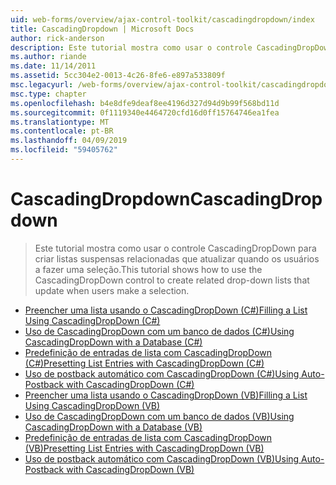 ```yaml
---
uid: web-forms/overview/ajax-control-toolkit/cascadingdropdown/index
title: CascadingDropdown | Microsoft Docs
author: rick-anderson
description: Este tutorial mostra como usar o controle CascadingDropDown para criar listas suspensas relacionadas que atualizar quando os usuários a fazer uma seleção.
ms.author: riande
ms.date: 11/14/2011
ms.assetid: 5cc304e2-0013-4c26-8fe6-e897a533809f
msc.legacyurl: /web-forms/overview/ajax-control-toolkit/cascadingdropdown
msc.type: chapter
ms.openlocfilehash: b4e8dfe9deaf8ee4196d327d94d9b99f568bd11d
ms.sourcegitcommit: 0f1119340e4464720cfd16d0ff15764746ea1fea
ms.translationtype: MT
ms.contentlocale: pt-BR
ms.lasthandoff: 04/09/2019
ms.locfileid: "59405762"
---
```

# <a name="cascadingdropdown"></a><span data-ttu-id="13d9e-103">CascadingDropdown</span><span class="sxs-lookup"><span data-stu-id="13d9e-103">CascadingDropdown</span></span>

> <span data-ttu-id="13d9e-104">Este tutorial mostra como usar o controle CascadingDropDown para criar listas suspensas relacionadas que atualizar quando os usuários a fazer uma seleção.</span><span class="sxs-lookup"><span data-stu-id="13d9e-104">This tutorial shows how to use the CascadingDropDown control to create related drop-down lists that update when users make a selection.</span></span>


- [<span data-ttu-id="13d9e-105">Preencher uma lista usando o CascadingDropDown (C#)</span><span class="sxs-lookup"><span data-stu-id="13d9e-105">Filling a List Using CascadingDropDown (C#)</span></span>](filling-a-list-using-cascadingdropdown-cs.md)
- [<span data-ttu-id="13d9e-106">Uso de CascadingDropDown com um banco de dados (C#)</span><span class="sxs-lookup"><span data-stu-id="13d9e-106">Using CascadingDropDown with a Database (C#)</span></span>](using-cascadingdropdown-with-a-database-cs.md)
- [<span data-ttu-id="13d9e-107">Predefinição de entradas de lista com CascadingDropDown (C#)</span><span class="sxs-lookup"><span data-stu-id="13d9e-107">Presetting List Entries with CascadingDropDown (C#)</span></span>](presetting-list-entries-with-cascadingdropdown-cs.md)
- [<span data-ttu-id="13d9e-108">Uso de postback automático com CascadingDropDown (C#)</span><span class="sxs-lookup"><span data-stu-id="13d9e-108">Using Auto-Postback with CascadingDropDown (C#)</span></span>](using-auto-postback-with-cascadingdropdown-cs.md)
- [<span data-ttu-id="13d9e-109">Preencher uma lista usando o CascadingDropDown (VB)</span><span class="sxs-lookup"><span data-stu-id="13d9e-109">Filling a List Using CascadingDropDown (VB)</span></span>](filling-a-list-using-cascadingdropdown-vb.md)
- [<span data-ttu-id="13d9e-110">Uso de CascadingDropDown com um banco de dados (VB)</span><span class="sxs-lookup"><span data-stu-id="13d9e-110">Using CascadingDropDown with a Database (VB)</span></span>](using-cascadingdropdown-with-a-database-vb.md)
- [<span data-ttu-id="13d9e-111">Predefinição de entradas de lista com CascadingDropDown (VB)</span><span class="sxs-lookup"><span data-stu-id="13d9e-111">Presetting List Entries with CascadingDropDown (VB)</span></span>](presetting-list-entries-with-cascadingdropdown-vb.md)
- [<span data-ttu-id="13d9e-112">Uso de postback automático com CascadingDropDown (VB)</span><span class="sxs-lookup"><span data-stu-id="13d9e-112">Using Auto-Postback with CascadingDropDown (VB)</span></span>](using-auto-postback-with-cascadingdropdown-vb.md)
